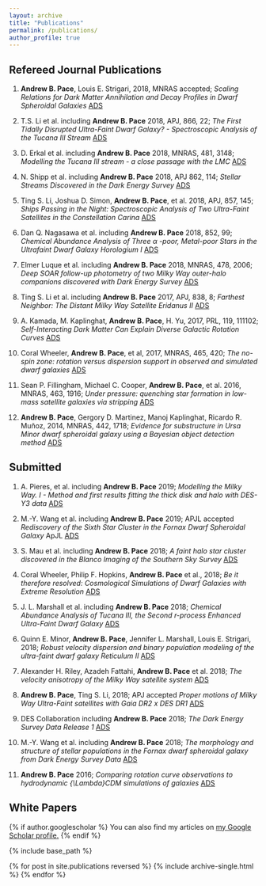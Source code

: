 ```yaml
---
layout: archive
title: "Publications"
permalink: /publications/
author_profile: true
---
```


Refereed Journal Publications
------

1. **Andrew B. Pace**, Louis E. Strigari, 2018, MNRAS accepted; *Scaling Relations for Dark Matter Annihilation and Decay Profiles in Dwarf Spheroidal Galaxies* <span style="color:blue"> [ADS](http://adsabs.harvard.edu/abs/2018arXiv180206811P) </span> 

1. T.S. Li et al. including **Andrew B. Pace** 2018, APJ, 866, 22; *The First Tidally Disrupted Ultra-Faint Dwarf Galaxy? - Spectroscopic Analysis of the Tucana III Stream* <span style="color:blue"> [ADS](http://adsabs.harvard.edu/abs/2018ApJ...866...22L) </span>

1. D. Erkal et al. including **Andrew B. Pace** 2018, MNRAS, 481, 3148; *Modelling the Tucana III stream - a close passage with the LMC* <span style="color:blue"> [ADS](http://adsabs.harvard.edu/abs/2018MNRAS.481.3148E) </span> 

1. N. Shipp et al. including **Andrew B. Pace** 2018, APJ 862, 114; *Stellar Streams Discovered in the Dark Energy Survey* <span style="color:blue"> [ADS](http://adsabs.harvard.edu/abs/2018ApJ...862..114S) </span> 

1. Ting S. Li, Joshua D. Simon, **Andrew B. Pace**, et al. 2018, APJ, 857, 145; *Ships Passing in the Night: Spectroscopic Analysis of Two Ultra-Faint Satellites in the Constellation Carina* <span style="color:blue"> [ADS](http://adsabs.harvard.edu/abs/2018ApJ...857..145L) </span>

1. Dan Q. Nagasawa et al. including **Andrew B. Pace** 2018, 852, 99; *Chemical Abundance Analysis of Three α -poor, Metal-poor Stars in the Ultrafaint Dwarf Galaxy Horologium I* <span style="color:blue"> [ADS](http://adsabs.harvard.edu/abs/2018ApJ...852...99N) </span>

1. Elmer Luque et al. including **Andrew B. Pace** 2018, MNRAS, 478, 2006; *Deep SOAR follow-up photometry of two Milky Way outer-halo companions discovered with Dark Energy Survey* <span style="color:blue"> [ADS](http://adsabs.harvard.edu/abs/2018MNRAS.478.2006L) </span>

1. Ting S. Li et al. including **Andrew B. Pace** 2017, APJ, 838, 8; *Farthest Neighbor: The Distant Milky Way Satellite Eridanus II* <span style="color:blue"> [ADS](http://adsabs.harvard.edu/abs/2017ApJ...838....8L) </span>

1. A. Kamada, M. Kaplinghat, **Andrew B. Pace**, H. Yu, 2017, PRL, 119, 111102; *Self-Interacting Dark Matter Can Explain Diverse Galactic Rotation Curves* <span style="color:blue"> [ADS](http://adsabs.harvard.edu/abs/2017PhRvL.119k1102K) </span>

1.  Coral Wheeler, **Andrew B. Pace**, et al, 2017, MNRAS, 465, 420; *The no-spin zone: rotation versus dispersion support in observed and simulated dwarf galaxies* <span style="color:blue"> [ADS](http://adsabs.harvard.edu/abs/2017MNRAS.465.2420W) </span>

1. Sean P. Fillingham, Michael C. Cooper, **Andrew B. Pace**, et al. 2016, MNRAS, 463, 1916; *Under pressure: quenching star formation in low-mass satellite galaxies via stripping* <span style="color:blue"> [ADS](http://adsabs.harvard.edu/abs/2016MNRAS.463.1916F) </span>

1. **Andrew B. Pace**, Gergory D. Martinez, Manoj Kaplinghat, Ricardo R. Muñoz, 2014, MNRAS, 442, 1718; *Evidence for substructure in Ursa Minor dwarf spheroidal galaxy using a Bayesian object detection method* <span style="color:blue"> [ADS](http://adsabs.harvard.edu/abs/2014MNRAS.442.1718P) </span>

Submitted
------
1. A. Pieres, et al. including **Andrew B. Pace** 2019; *Modelling the Milky Way. I - Method and first results fitting the thick disk and halo with DES-Y3 data* <span style="color:blue"> [ADS](https://ui.adsabs.harvard.edu/abs/2019arXiv190404350P/abstract) </span> 

1. M.-Y. Wang et al. including **Andrew B. Pace** 2019; APJL accepted *Rediscovery of the Sixth Star Cluster in the Fornax Dwarf Spheroidal Galaxy* ApJL<span style="color:blue"> [ADS](https://ui.adsabs.harvard.edu/abs/2019arXiv190404350P/abstract) </span> 

1. S. Mau et al. including **Andrew B. Pace** 2018; *A faint halo star cluster discovered in the Blanco Imaging of the Southern Sky Survey* <span style="color:blue"> [ADS](https://ui.adsabs.harvard.edu/abs/2018arXiv181206318M/abstract) </span> 

1. Coral Wheeler, Philip F. Hopkins, **Andrew B. Pace** et al., 2018; *Be it therefore resolved: Cosmological Simulations of Dwarf Galaxies with Extreme Resolution* <span style="color:blue"> [ADS](http://adsabs.harvard.edu/abs/2018arXiv181202749W) </span> 

1. J. L. Marshall et al. including **Andrew B. Pace** 2018; *Chemical Abundance Analysis of Tucana III, the Second $r$-process Enhanced Ultra-Faint Dwarf Galaxy* <span style="color:blue"> [ADS](http://adsabs.harvard.edu/abs/2018arXiv181201022M) </span> 

1. Quinn E. Minor, **Andrew B. Pace**, Jennifer L. Marshall, Louis E. Strigari, 2018; *Robust velocity dispersion and binary population modeling of the ultra-faint dwarf galaxy Reticulum II* <span style="color:blue"> [ADS](http://adsabs.harvard.edu/abs/2018arXiv181012903M) </span> 

1. Alexander H. Riley, Azadeh Fattahi,  **Andrew B. Pace** et al. 2018; *The velocity anisotropy of the Milky Way satellite system* <span style="color:blue"> [ADS](http://adsabs.harvard.edu/abs/2018arXiv181010645R) </span> 

1. **Andrew B. Pace**, Ting S. Li, 2018; APJ accepted *Proper motions of Milky Way Ultra-Faint satellites with Gaia DR2 x DES DR1* <span style="color:blue"> [ADS](http://adsabs.harvard.edu/abs/2018arXiv180602345P) </span> 

1. DES Collaboration including **Andrew B. Pace** 2018; *The Dark Energy Survey Data Release 1* <span style="color:blue"> [ADS](http://adsabs.harvard.edu/abs/2018arXiv180103181A) </span> 

1. M.-Y. Wang et al. including **Andrew B. Pace** 2018; *The morphology and structure of stellar populations in the Fornax dwarf spheroidal galaxy from Dark Energy Survey Data* <span style="color:blue"> [ADS](http://adsabs.harvard.edu/abs/2018arXiv180907801W) </span>

1. **Andrew B. Pace** 2016; *Comparing rotation curve observations to hydrodynamic {\Lambda}CDM simulations of galaxies* <span style="color:blue"> [ADS](http://adsabs.harvard.edu/abs/2016arXiv160505326P) </span> 

White Papers
------

{% if author.googlescholar %}
  You can also find my articles on <u><a href="{{author.googlescholar}}">my Google Scholar profile</a>.</u>
{% endif %}

{% include base_path %}

{% for post in site.publications reversed %}
  {% include archive-single.html %}
{% endfor %}
